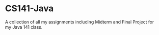# CS141-Java
A collection of all my assignments including Midterm and Final Project for my Java 141 class. 
